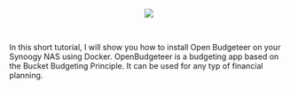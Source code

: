 <p align="center">
<img src="https://imgur.com/KYWdZgN.png alt="Open Budgeteer"/>
</p>
<br />

In this short tutorial, I will show you how to install Open Budgeteer on your Synoogy NAS using Docker. OpenBudgeteer is a budgeting app based on the Bucket Budgeting Principle. It can be used for any typ of financial planning.
